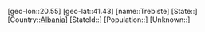 ﻿---
location: [41.43,20.55]
type: City
tags:
- geo/City


SpocWebEntityId: 34954
isDeleted: false
confidential: public

---
[geo-lon::20.55]
[geo-lat::41.43]
[name::Trebiste]
[State::]
[Country::[Albania](geo/Continent/Europe/Albania.md)]
[StateId::]
[Population::]
[Unknown::]

